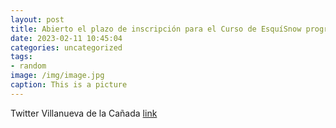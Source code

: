 ```yaml
---
layout: post
title: Abierto el plazo de inscripción para el Curso de EsquíSnow programado para el mes de marzo. Más información e inscripciones en...
date: 2023-02-11 10:45:04
categories: uncategorized
tags:
- random
image: /img/image.jpg
caption: This is a picture
---
```

Twitter Villanueva de la Cañada [link](https://twitter.com/AytoVDLCanada/status/1624008480284721152)
